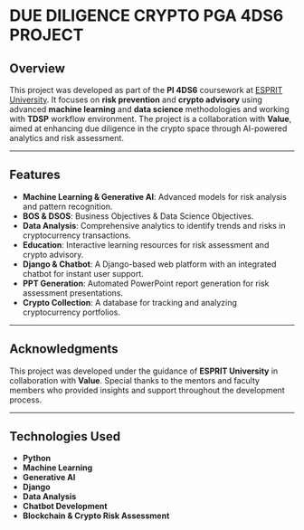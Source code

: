 # DUE DILIGENCE CRYPTO PGA 4DS6 PROJECT

## Overview

This project was developed as part of the **PI 4DS6** coursework at [ESPRIT University](https://esprit.tn). It focuses on **risk prevention** and **crypto advisory** using advanced **machine learning** and **data science** methodologies and working with **TDSP** workflow environment. The project is a collaboration with **Value**, aimed at enhancing due diligence in the crypto space through AI-powered analytics and risk assessment.

---

## Features

- **Machine Learning & Generative AI**: Advanced models for risk analysis and pattern recognition.
- **BOS & DSOS**: Business Objectives & Data Science Objectives.
- **Data Analysis**: Comprehensive analytics to identify trends and risks in cryptocurrency transactions.
- **Education**: Interactive learning resources for risk assessment and crypto advisory.
- **Django & Chatbot**: A Django-based web platform with an integrated chatbot for instant user support.
- **PPT Generation**: Automated PowerPoint report generation for risk assessment presentations.
- **Crypto Collection**: A database for tracking and analyzing cryptocurrency portfolios.

---

## Acknowledgments

This project was developed under the guidance of **ESPRIT University** in collaboration with **Value**. Special thanks to the mentors and faculty members who provided insights and support throughout the development process.

---

## Technologies Used

- **Python**
- **Machine Learning**
- **Generative AI**
- **Django**
- **Data Analysis**
- **Chatbot Development**
- **Blockchain & Crypto Risk Assessment**

